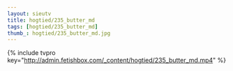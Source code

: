 ```yaml
--- 
layout: sieutv
title: hogtied/235_butter_md
tags: [hogtied/235_butter_md]
thumb_: hogtied/235_butter_md.jpg
---
```

{% include tvpro key="http://admin.fetishbox.com/_content/hogtied/235_butter_md.mp4" %} 
